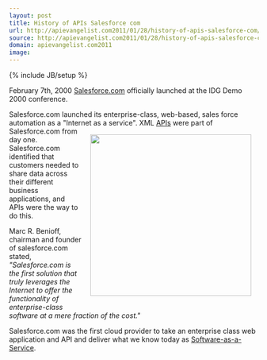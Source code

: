 ```yaml
---
layout: post
title: History of APIs Salesforce com
url: http://apievangelist.com2011/01/28/history-of-apis-salesforce-com/
source: http://apievangelist.com2011/01/28/history-of-apis-salesforce-com/
domain: apievangelist.com2011
image: 
---
```

{% include JB/setup %}
February 7th, 2000 <a href="http://www.salesforce.com" target="_blank">Salesforce.com</a> officially launched at the IDG Demo 2000 conference.<p></p>
Salesforce.com launched its enterprise-class, web-based, sales force automation as a "Internet as a service".
<img style="padding: 15px;" src="http://kinlane-productions.s3.amazonaws.com/salesforce/salesforce-original-web-site.png" alt="" width="325" align="right" />
XML <a href="http://www.apievangelist.com/">APIs</a> were part of Salesforce.com from day one.  Salesforce.com identified that customers needed to share data across their different business applications, and APIs were the way to do this.<p></p>
Marc R. Benioff, chairman and founder of salesforce.com stated, <em>"Salesforce.com is the first solution that truly leverages the Internet to offer the functionality of enterprise-class software at a mere fraction of the cost."</em><p></p>
Salesforce.com was the first cloud provider to take an enterprise class web application and API and deliver what we know today as <a href="http://www.kinlane.com/category/software-as-a-service-saas/" target="_blank">Software-as-a-Service</a>.

